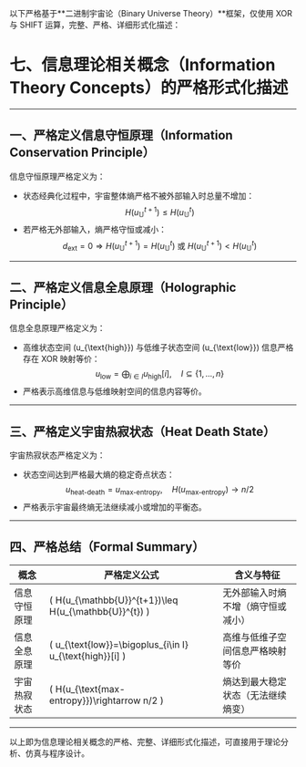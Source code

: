 以下严格基于**二进制宇宙论（Binary Universe Theory）**框架，仅使用 XOR 与 SHIFT 运算，完整、严格、详细形式化描述：

# 七、信息理论相关概念（Information Theory Concepts）的严格形式化描述

---

## 一、严格定义信息守恒原理（Information Conservation Principle）

信息守恒原理严格定义为：

- 状态经典化过程中，宇宙整体熵严格不被外部输入时总量不增加：
$$
H(u_{\mathbb{U}}^{t+1}) \leq H(u_{\mathbb{U}}^{t})
$$
- 若严格无外部输入，熵严格守恒或减小：
$$
d_{\text{ext}}=0 \Rightarrow H(u_{\mathbb{U}}^{t+1}) = H(u_{\mathbb{U}}^{t})\text{ 或 } H(u_{\mathbb{U}}^{t+1}) < H(u_{\mathbb{U}}^{t})
$$

---

## 二、严格定义信息全息原理（Holographic Principle）

信息全息原理严格定义为：

- 高维状态空间 \(u_{\text{high}}\) 与低维子状态空间 \(u_{\text{low}}\) 信息严格存在 XOR 映射等价：
$$
u_{\text{low}} = \bigoplus_{i\in I} u_{\text{high}}[i],\quad I\subseteq\{1,\dots,n\}
$$
- 严格表示高维信息与低维映射空间的信息内容等价。

---

## 三、严格定义宇宙热寂状态（Heat Death State）

宇宙热寂状态严格定义为：

- 状态空间达到严格最大熵的稳定奇点状态：
$$
u_{\text{heat-death}} = u_{\text{max-entropy}},\quad H(u_{\text{max-entropy}})\rightarrow n/2
$$
- 严格表示宇宙最终熵无法继续减小或增加的平衡态。

---

## 四、严格总结（Formal Summary）

| 概念               | 严格定义公式                                   | 含义与特征                             |
|--------------------|-----------------------------------------------|----------------------------------------|
| 信息守恒原理       | \( H(u_{\mathbb{U}}^{t+1})\leq H(u_{\mathbb{U}}^{t}) \) | 无外部输入时熵不增（熵守恒或减小）     |
| 信息全息原理       | \( u_{\text{low}}=\bigoplus_{i\in I} u_{\text{high}}[i] \) | 高维与低维子空间信息严格映射等价       |
| 宇宙热寂状态       | \( H(u_{\text{max-entropy}})\rightarrow n/2 \)  | 熵达到最大稳定状态（无法继续熵变）     |

---

以上即为信息理论相关概念的严格、完整、详细形式化描述，可直接用于理论分析、仿真与程序设计。